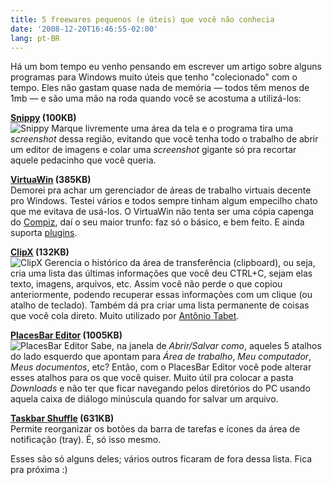 ```yaml
---
title: 5 freewares pequenos (e úteis) que você não conhecia
date: '2008-12-20T16:46:55-02:00'
lang: pt-BR
---
```


Há um bom tempo eu venho pensando em escrever um artigo sobre alguns programas para Windows muito úteis que tenho "colecionado" com o tempo. Eles não gastam quase nada de memória — todos têm menos de 1mb — e são uma mão na roda quando você se acostuma a utilizá-los:

**[Snippy](http://www.bhelpuri.net/Snippy/) (100KB)**  
![Snippy](/img/snippy.jpg)
Marque livremente uma área da tela e o programa tira uma _screenshot_ dessa região, evitando que você tenha todo o trabalho de abrir um editor de imagens e colar uma _screenshot_ gigante só pra recortar aquele pedacinho que você queria.

**[VirtuaWin](http://virtuawin.sourceforge.net/) (385KB)**  
Demorei pra achar um gerenciador de áreas de trabalho virtuais decente pro Windows. Testei vários e todos sempre tinham algum empecilho chato que me evitava de usá-los. O VirtuaWin não tenta ser uma cópia capenga do [Compiz](http://pt.wikipedia.org/wiki/Compiz), daí o seu maior trunfo: faz só o básico, e bem feito. E ainda suporta [plugins](http://virtuawin.sourceforge.net/modules.php).

**[ClipX](http://www.bluemars.org/clipx/) (132KB)**  
![ClipX](/img/clipx.jpg)
Gerencia o histórico da área de transferência (clipboard), ou seja, cria uma lista das últimas informações que você deu CTRL+C, sejam elas texto, imagens, arquivos, etc. Assim você não perde o que copiou anteriormente, podendo recuperar essas informações com um clique (ou atalho de teclado). Também dá pra criar uma lista permanente de coisas que você cola direto. Muito utilizado por [Antônio Tabet](http://kibeloco.com.br/).

**[PlacesBar Editor](http://melloware.com/products/placesbarv1/) (1005KB)**  
![PlacesBar Editor](/img/placesbar.jpg)
Sabe, na janela de _Abrir/Salvar como_, aqueles 5 atalhos do lado esquerdo que apontam para _Área de trabalho_, _Meu computador_, _Meus documentos_, etc? Então, com o PlacesBar Editor você pode alterar esses atalhos para os que você quiser. Muito útil pra colocar a pasta _Downloads_ e não ter que ficar navegando pelos diretórios do PC usando aquela caixa de diálogo minúscula quando for salvar um arquivo.

**[Taskbar Shuffle](http://www.freewebs.com/nerdcave/taskbarshuffle.htm) (631KB)**  
Permite reorganizar os botões da barra de tarefas e ícones da área de notificação (tray). É, só isso mesmo.

Esses são só alguns deles; vários outros ficaram de fora dessa lista. Fica pra próxima :)
